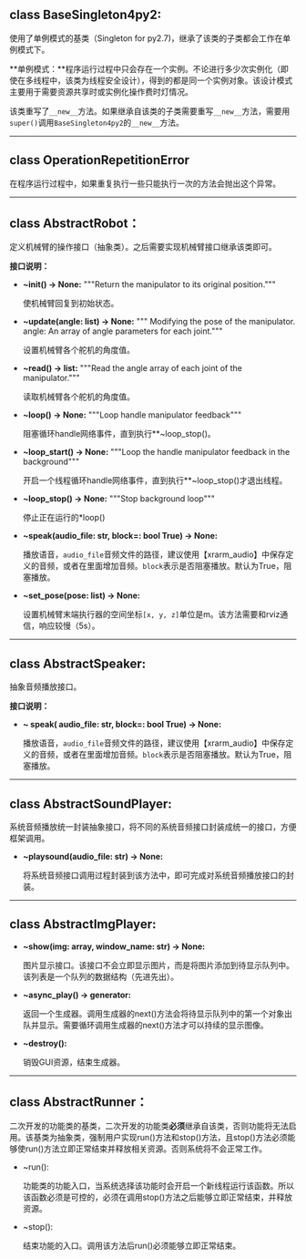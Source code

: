 

## class BaseSingleton4py2:

使用了单例模式的基类（Singleton for py2.7)，继承了该类的子类都会工作在单例模式下。

**单例模式：**程序运行过程中只会存在一个实例。不论进行多少次实例化（即使在多线程中，该类为线程安全设计），得到的都是同一个实例对象。该设计模式主要用于需要资源共享时或实例化操作费时灯情况。

该类重写了`__new__`方法。如果继承自该类的子类需要重写`__new__`方法，需要用`super()`调用`BaseSingleton4py2`的`__new__`方法。

------

## class OperationRepetitionError

在程序运行过程中，如果重复执行一些只能执行一次的方法会抛出这个异常。

------

## class AbstractRobot：

定义机械臂的操作接口（抽象类）。之后需要实现机械臂接口继承该类即可。

**接口说明：**

- **~init() -> None:**
      """Return the manipulator to its original position."""
  
  使机械臂回复到初始状态。
  
- **~update(angle: list) -> None:**
      """ Modifying the pose of the manipulator.
          angle: An array of angle parameters for each joint."""

  设置机械臂各个舵机的角度值。

- **~read() -> list:**
      """Read the angle array of each joint of the manipulator."""

  读取机械臂各个舵机的角度值。

- **~loop() -> None:**
      """Loop handle manipulator feedback"""

  阻塞循环handle网络事件，直到执行**~loop_stop()。

- **~loop_start() -> None:**
      """Loop the handle manipulator feedback in the background"""

  开启一个线程循环handle网络事件，直到执行**~loop_stop()才退出线程。

- **~loop_stop() -> None:**
      """Stop background loop"""

  停止正在运行的*loop()

- **~speak(audio_file: str, block=: bool True) -> None:**

  播放语音，`audio_file`音频文件的路径，建议使用【xrarm_audio】中保存定义的音频，或者在里面增加音频。`block`表示是否阻塞播放。默认为True，阻塞播放。

- **~set_pose(pose: list) -> None:**

  设置机械臂末端执行器的空间坐标`[x, y, z]`单位是m。该方法需要和rviz通信，响应较慢（5s）。

------

## class AbstractSpeaker:

抽象音频播放接口。

**接口说明：**

- **~ speak( audio_file: str, block=: bool True) -> None:**

  播放语音，`audio_file`音频文件的路径，建议使用【xrarm_audio】中保存定义的音频，或者在里面增加音频。`block`表示是否阻塞播放。默认为True，阻塞播放。

------

## class AbstractSoundPlayer:

系统音频播放统一封装抽象接口，将不同的系统音频接口封装成统一的接口，方便框架调用。

- **~playsound(audio_file: str) -> None:**

  将系统音频接口调用过程封装到该方法中，即可完成对系统音频播放接口的封装。

------

## class AbstractImgPlayer:

- **~show(img: array, window_name: str) -> None:**

  图片显示接口。该接口不会立即显示图片，而是将图片添加到待显示队列中。该列表是一个队列的数据结构（先进先出）。

- **~async_play() -> generator:**

  返回一个生成器。调用生成器的next()方法会将待显示队列中的第一个对象出队并显示。需要循环调用生成器的next()方法才可以持续的显示图像。

- **~destroy():**

  销毁GUI资源，结束生成器。

------

## class AbstractRunner：

二次开发的功能类的基类，二次开发的功能类**必须**继承自该类，否则功能将无法启用。该基类为抽象类，强制用户实现run()方法和stop()方法，且stop()方法必须能够使run()方法立即正常结束并释放相关资源。否则系统将不会正常工作。

- ~run():

  功能类的功能入口，当系统选择该功能时会开启一个新线程运行该函数。所以该函数必须是可控的，必须在调用stop()方法之后能够立即正常结束，并释放资源。

- ~stop():

  结束功能的入口。调用该方法后run()必须能够立即正常结束。